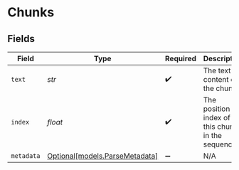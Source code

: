 # Chunks


## Fields

| Field                                                        | Type                                                         | Required                                                     | Description                                                  |
| ------------------------------------------------------------ | ------------------------------------------------------------ | ------------------------------------------------------------ | ------------------------------------------------------------ |
| `text`                                                       | *str*                                                        | :heavy_check_mark:                                           | The text content of the chunk                                |
| `index`                                                      | *float*                                                      | :heavy_check_mark:                                           | The position index of this chunk in the sequence             |
| `metadata`                                                   | [Optional[models.ParseMetadata]](../models/parsemetadata.md) | :heavy_minus_sign:                                           | N/A                                                          |